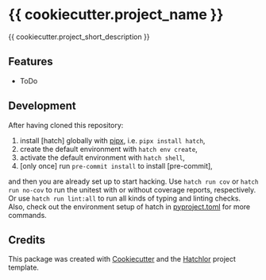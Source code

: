 # {{ cookiecutter.project_name }}

{{ cookiecutter.project_short_description }}

## Features

* ToDo

## Development

After having cloned this repository:

1. install [hatch] globally with [pipx], i.e. `pipx install hatch`,
2. create the default environment with `hatch env create`,
3. activate the default environment with `hatch shell`,
4. \[only once\] run `pre-commit install` to install [pre-commit],

and then you are already set up to start hacking. Use `hatch run cov` or `hatch run no-cov` to run
the unitest with or without coverage reports, respectively. Or use `hatch run lint:all` to run all
kinds of typing and linting checks. Also, check out the environment setup of hatch in
[pyproject.toml](pyproject.toml) for more commands.

## Credits

This package was created with [Cookiecutter] and the [Hatchlor] project template.

[Cookiecutter]: https://cookiecutter.readthedocs.io/
[Hatchlor]: https://github.com/florianwilhelm/hatchlor.git
[pipx]: https://pypa.github.io/pipx/
